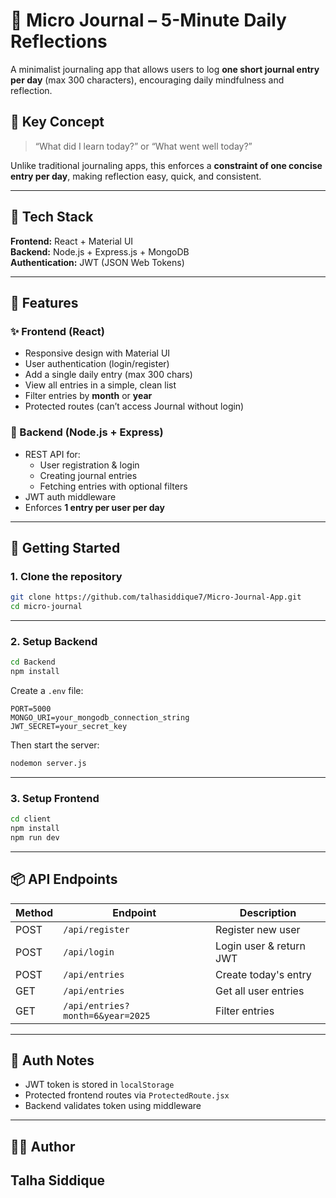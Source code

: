 # 📝 Micro Journal – 5-Minute Daily Reflections

A minimalist journaling app that allows users to log **one short journal entry per day** (max 300 characters), encouraging daily mindfulness and reflection.

## 🌟 Key Concept

> “What did I learn today?” or “What went well today?”

Unlike traditional journaling apps, this enforces a **constraint of one concise entry per day**, making reflection easy, quick, and consistent.

---

## 📂 Tech Stack

**Frontend:** React + Material UI  
**Backend:** Node.js + Express.js + MongoDB  
**Authentication:** JWT (JSON Web Tokens)

---

## 🔧 Features

### ✨ Frontend (React)
- Responsive design with Material UI
- User authentication (login/register)
- Add a single daily entry (max 300 chars)
- View all entries in a simple, clean list
- Filter entries by **month** or **year**
- Protected routes (can’t access Journal without login)

### 🔐 Backend (Node.js + Express)
- REST API for:
  - User registration & login
  - Creating journal entries
  - Fetching entries with optional filters
- JWT auth middleware
- Enforces **1 entry per user per day**

---

## 🚀 Getting Started

### 1. Clone the repository

```bash
git clone https://github.com/talhasiddique7/Micro-Journal-App.git
cd micro-journal
````

---

### 2. Setup Backend

```bash
cd Backend
npm install
```

Create a `.env` file:

```env
PORT=5000
MONGO_URI=your_mongodb_connection_string
JWT_SECRET=your_secret_key
```

Then start the server:

```bash
nodemon server.js
```

---

### 3. Setup Frontend

```bash
cd client
npm install
npm run dev
```

---

## 📦 API Endpoints

| Method | Endpoint                         | Description             |
| ------ | -------------------------------- | ----------------------- |
| POST   | `/api/register`                  | Register new user       |
| POST   | `/api/login`                     | Login user & return JWT |
| POST   | `/api/entries`                   | Create today's entry    |
| GET    | `/api/entries`                   | Get all user entries    |
| GET    | `/api/entries?month=6&year=2025` | Filter entries          |

---

## 🔐 Auth Notes

* JWT token is stored in `localStorage`
* Protected frontend routes via `ProtectedRoute.jsx`
* Backend validates token using middleware

---


## 👨‍💻 Author

**Talha Siddique**
---

